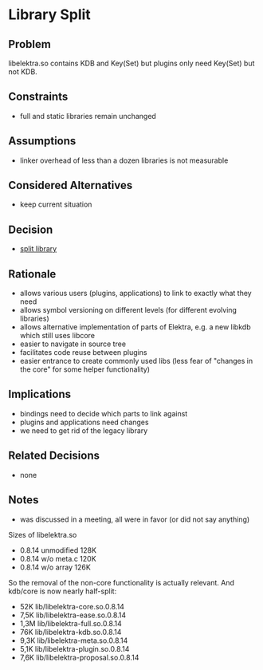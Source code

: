# Library Split

## Problem

libelektra.so contains KDB and Key(Set) but plugins only need Key(Set) but not KDB.

## Constraints

- full and static libraries remain unchanged

## Assumptions

- linker overhead of less than a dozen libraries is not measurable

## Considered Alternatives

- keep current situation

## Decision

- [split library](/src/libs)

## Rationale

- allows various users (plugins, applications) to link to exactly what they need
- allows symbol versioning on different levels (for different evolving libraries)
- allows alternative implementation of parts of Elektra, e.g. a new libkdb which still uses libcore
- easier to navigate in source tree
- facilitates code reuse between plugins
- easier entrance to create commonly used libs (less fear of "changes in the core" for some helper functionality)

## Implications

- bindings need to decide which parts to link against
- plugins and applications need changes
- we need to get rid of the legacy library

## Related Decisions

- none

## Notes

- was discussed in a meeting, all were in favor (or did not say anything)

Sizes of libelektra.so

- 0.8.14 unmodified 128K
- 0.8.14 w/o meta.c 120K
- 0.8.14 w/o array 126K

So the removal of the non-core functionality is actually relevant.
And kdb/core is now nearly half-split:

- 52K lib/libelektra-core.so.0.8.14
- 7,5K lib/libelektra-ease.so.0.8.14
- 1,3M lib/libelektra-full.so.0.8.14
- 76K lib/libelektra-kdb.so.0.8.14
- 9,3K lib/libelektra-meta.so.0.8.14
- 5,1K lib/libelektra-plugin.so.0.8.14
- 7,6K lib/libelektra-proposal.so.0.8.14
